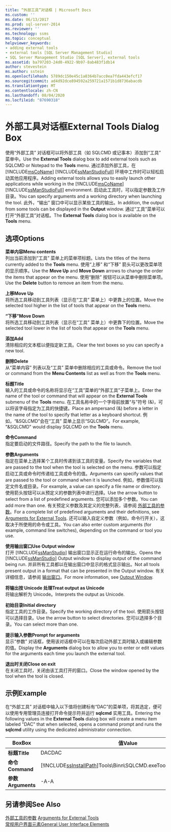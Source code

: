 ```yaml
---
title: “外部工具”对话框 | Microsoft Docs
ms.custom: ''
ms.date: 06/13/2017
ms.prod: sql-server-2014
ms.reviewer: ''
ms.technology: ssms
ms.topic: conceptual
helpviewer_keywords:
- adding external tools
- external tools [SQL Server Management Studio]
- SQL Server Management Studio [SQL Server], external tools
ms.assetid: ba797203-24d0-4922-9b97-8ab483f1db14
author: stevestein
ms.author: sstein
ms.openlocfilehash: 5789dc150e45c1a0364b7acc0ea7fda443efcf17
ms.sourcegitcommit: ad4d92dce894592a259721a1571b1d8736abacdb
ms.translationtype: MT
ms.contentlocale: zh-CN
ms.lasthandoff: 08/04/2020
ms.locfileid: "87690318"
---
```

# <a name="external-tools-dialog-box"></a><span data-ttu-id="2add3-102">外部工具对话框</span><span class="sxs-lookup"><span data-stu-id="2add3-102">External Tools Dialog Box</span></span>
  <span data-ttu-id="2add3-103">使用“外部工具”  对话框可以将外部工具（如 SQLCMD 或记事本）添加到“工具”  菜单中。</span><span class="sxs-lookup"><span data-stu-id="2add3-103">Use the **External Tools** dialog box to add external tools such as SQLCMD or Notepad to the **Tools** menu.</span></span> <span data-ttu-id="2add3-104">通过添加外部工具，在 [!INCLUDE[msCoName](../includes/msconame-md.md)] [!INCLUDE[ssManStudioFull](../includes/ssmanstudiofull-md.md)] 环境中工作时可以轻松启动其他应用程序。</span><span class="sxs-lookup"><span data-stu-id="2add3-104">Adding external tools allows you to easily launch other applications while working in the [!INCLUDE[msCoName](../includes/msconame-md.md)] [!INCLUDE[ssManStudioFull](../includes/ssmanstudiofull-md.md)] environment.</span></span> <span data-ttu-id="2add3-105">启动此工具时，可以指定参数及工作目录。</span><span class="sxs-lookup"><span data-stu-id="2add3-105">You can specify arguments and a working directory when launching the tool.</span></span> <span data-ttu-id="2add3-106">此外，“输出”  窗口中可以显示某些工具的输出。</span><span class="sxs-lookup"><span data-stu-id="2add3-106">In addition, the output from some tools can be displayed in the **Output** window.</span></span> <span data-ttu-id="2add3-107">通过“工具”菜单可以打开“外部工具”对话框。</span><span class="sxs-lookup"><span data-stu-id="2add3-107">The **External Tools** dialog box is available on the **Tools** menu.</span></span>  
  
## <a name="options"></a><span data-ttu-id="2add3-108">选项</span><span class="sxs-lookup"><span data-stu-id="2add3-108">Options</span></span>  
 <span data-ttu-id="2add3-109">**菜单内容**</span><span class="sxs-lookup"><span data-stu-id="2add3-109">**Menu contents**</span></span>  
 <span data-ttu-id="2add3-110">列出当前添加到“工具”  菜单上的菜单项标题。</span><span class="sxs-lookup"><span data-stu-id="2add3-110">Lists the titles of the items currently added to the **Tools** menu.</span></span> <span data-ttu-id="2add3-111">使用“上移”  和“下移”  箭头可以更改菜单项的显示顺序。</span><span class="sxs-lookup"><span data-stu-id="2add3-111">Use the **Move Up** and **Move Down** arrows to change the order the items that appear on the menu.</span></span> <span data-ttu-id="2add3-112">使用“删除”  按钮可以从菜单中删除菜单项。</span><span class="sxs-lookup"><span data-stu-id="2add3-112">Use the **Delete** button to remove an item from the menu.</span></span>  
  
 <span data-ttu-id="2add3-113">**上移**</span><span class="sxs-lookup"><span data-stu-id="2add3-113">**Move Up**</span></span>  
 <span data-ttu-id="2add3-114">将所选工具移动到工具列表（显示在“工具”  菜单上）中更靠上的位置。</span><span class="sxs-lookup"><span data-stu-id="2add3-114">Move the selected tool higher in the list of tools that appear on the **Tools** menu.</span></span>  
  
 <span data-ttu-id="2add3-115">**“下移”**</span><span class="sxs-lookup"><span data-stu-id="2add3-115">**Move Down**</span></span>  
 <span data-ttu-id="2add3-116">将所选工具移动到工具列表（显示在“工具”  菜单上）中更靠下的位置。</span><span class="sxs-lookup"><span data-stu-id="2add3-116">Move the selected tool lower in the list of tools that appear on the **Tools** menu.</span></span>  
  
 <span data-ttu-id="2add3-117">**添加**</span><span class="sxs-lookup"><span data-stu-id="2add3-117">**Add**</span></span>  
 <span data-ttu-id="2add3-118">清除相应的文本框以便指定新工具。</span><span class="sxs-lookup"><span data-stu-id="2add3-118">Clear the text boxes so you can specify a new tool.</span></span>  
  
 <span data-ttu-id="2add3-119">**删除**</span><span class="sxs-lookup"><span data-stu-id="2add3-119">**Delete**</span></span>  
 <span data-ttu-id="2add3-120">从“菜单内容”  列表以及“工具”  菜单中删除相应的工具或命令。</span><span class="sxs-lookup"><span data-stu-id="2add3-120">Remove the tool or command from the **Menu Contents** list as well as from the **Tools** menu.</span></span>  
  
 <span data-ttu-id="2add3-121">**标题**</span><span class="sxs-lookup"><span data-stu-id="2add3-121">**Title**</span></span>  
 <span data-ttu-id="2add3-122">输入的工具或命令的名称将显示在“工具”菜单的“外部工具”子菜单上。</span><span class="sxs-lookup"><span data-stu-id="2add3-122">Enter the name of the tool or command that will appear on the **External Tools** submenu of the **Tools** menu.</span></span> <span data-ttu-id="2add3-123">在工具名称中的一个字母前放置“与”符号 (&)，可以将该字母指定为工具的快捷键。</span><span class="sxs-lookup"><span data-stu-id="2add3-123">Place an ampersand (&) before a letter in the name of the tool to specify that letter as a keyboard shortcut.</span></span> <span data-ttu-id="2add3-124">例如，“&SQLCMD”会在“工具”  菜单上显示“SQLCMD”。</span><span class="sxs-lookup"><span data-stu-id="2add3-124">For example, "&SQLCMD" would display SQLCMD on the **Tools** menu.</span></span>  
  
 <span data-ttu-id="2add3-125">**命令**</span><span class="sxs-lookup"><span data-stu-id="2add3-125">**Command**</span></span>  
 <span data-ttu-id="2add3-126">指定要启动的文件路径。</span><span class="sxs-lookup"><span data-stu-id="2add3-126">Specify the path to the file to launch.</span></span>  
  
 <span data-ttu-id="2add3-127">**参数**</span><span class="sxs-lookup"><span data-stu-id="2add3-127">**Arguments**</span></span>  
 <span data-ttu-id="2add3-128">指定在菜单上选择某个工具时传递到该工具的变量。</span><span class="sxs-lookup"><span data-stu-id="2add3-128">Specify the variables that are passed to the tool when the tool is selected on the menu.</span></span> <span data-ttu-id="2add3-129">参数可以指定启动工具或命令时传递给工具或命令的值。</span><span class="sxs-lookup"><span data-stu-id="2add3-129">Arguments can specify values that are passed to the tool or command when it is launched.</span></span> <span data-ttu-id="2add3-130">例如，参数值可以指定文件名或目录。</span><span class="sxs-lookup"><span data-stu-id="2add3-130">For example, a value can specify a file name or directory.</span></span> <span data-ttu-id="2add3-131">使用箭头按钮可以从预定义的参数列表中进行选择。</span><span class="sxs-lookup"><span data-stu-id="2add3-131">Use the arrow button to select from a list of predefined arguments.</span></span> <span data-ttu-id="2add3-132">您可以添加多个参数。</span><span class="sxs-lookup"><span data-stu-id="2add3-132">You can add more than one.</span></span> <span data-ttu-id="2add3-133">有关预定义参数及其定义的完整列表，请参阅 [外部工具的参数](menu-help/external-tools.md)。</span><span class="sxs-lookup"><span data-stu-id="2add3-133">For a complete list of predefined arguments and their definitions, see [Arguments for External Tools](menu-help/external-tools.md).</span></span> <span data-ttu-id="2add3-134">还可以输入自定义参数（例如，命令行开关），这取决于所使用的命令或工具。</span><span class="sxs-lookup"><span data-stu-id="2add3-134">You can also enter custom arguments (for example, command line switches), depending on the command or tool you use.</span></span>  
  
 <span data-ttu-id="2add3-135">**使用输出窗口**</span><span class="sxs-lookup"><span data-stu-id="2add3-135">**Use Output window**</span></span>  
 <span data-ttu-id="2add3-136">打开 [!INCLUDE[ssManStudio](../includes/ssmanstudio-md.md)] 输出窗口显示正在运行命令的输出。</span><span class="sxs-lookup"><span data-stu-id="2add3-136">Opens the [!INCLUDE[ssManStudio](../includes/ssmanstudio-md.md)] Output window to display output of the command being run.</span></span> <span data-ttu-id="2add3-137">并非所有工具都以在输出窗口中显示的格式显示输出。</span><span class="sxs-lookup"><span data-stu-id="2add3-137">Not all tools present output in a format that can be presented in the Output window.</span></span> <span data-ttu-id="2add3-138">有关详细信息，请参阅 [输出窗口](../relational-databases/scripting/transact-sql-debugger-output-window.md)。</span><span class="sxs-lookup"><span data-stu-id="2add3-138">For more information, see [Output Window](../relational-databases/scripting/transact-sql-debugger-output-window.md).</span></span>  
  
 <span data-ttu-id="2add3-139">**将输出按 Unicode 处理**</span><span class="sxs-lookup"><span data-stu-id="2add3-139">**Treat output as Unicode**</span></span>  
 <span data-ttu-id="2add3-140">将输出解析为 Unicode。</span><span class="sxs-lookup"><span data-stu-id="2add3-140">Interprets the output as Unicode.</span></span>  
  
 <span data-ttu-id="2add3-141">**初始目录**</span><span class="sxs-lookup"><span data-stu-id="2add3-141">**Initial directory**</span></span>  
 <span data-ttu-id="2add3-142">指定工具的工作目录。</span><span class="sxs-lookup"><span data-stu-id="2add3-142">Specify the working directory of the tool.</span></span> <span data-ttu-id="2add3-143">使用箭头按钮可以选择目录。</span><span class="sxs-lookup"><span data-stu-id="2add3-143">Use the arrow button to select directories.</span></span> <span data-ttu-id="2add3-144">您可以选择多个目录。</span><span class="sxs-lookup"><span data-stu-id="2add3-144">You can select more than one.</span></span>  
  
 <span data-ttu-id="2add3-145">**提示输入参数**</span><span class="sxs-lookup"><span data-stu-id="2add3-145">**Prompt for arguments**</span></span>  
 <span data-ttu-id="2add3-146">显示“参数”  对话框，使用该对话框中可以在每次启动外部工具时输入或编辑参数的值。</span><span class="sxs-lookup"><span data-stu-id="2add3-146">Display the **Arguments** dialog box to allow you to enter or edit values for the arguments each time you launch the external tool.</span></span>  
  
 <span data-ttu-id="2add3-147">**退出时关闭**</span><span class="sxs-lookup"><span data-stu-id="2add3-147">**Close on exit**</span></span>  
 <span data-ttu-id="2add3-148">在关闭工具时，关闭由该工具打开的窗口。</span><span class="sxs-lookup"><span data-stu-id="2add3-148">Close the window opened by the tool when the tool is closed.</span></span>  
  
## <a name="example"></a><span data-ttu-id="2add3-149">示例</span><span class="sxs-lookup"><span data-stu-id="2add3-149">Example</span></span>  
 <span data-ttu-id="2add3-150">在“外部工具”  对话框中输入以下值将创建标有“DAC”的菜单项，将其选定，便可以使用专用管理员连接打开命令提示符并运行 **sqlcmd** 实用工具。</span><span class="sxs-lookup"><span data-stu-id="2add3-150">Entering the following values in the **External Tools** dialog box will create a menu item labeled "DAC" that when selected, opens a command prompt and runs the **sqlcmd** utility using the dedicated administrator connection.</span></span>  
  
|<span data-ttu-id="2add3-151">Box</span><span class="sxs-lookup"><span data-stu-id="2add3-151">Box</span></span>|<span data-ttu-id="2add3-152">值</span><span class="sxs-lookup"><span data-stu-id="2add3-152">Value</span></span>|  
|---------|-----------|  
|<span data-ttu-id="2add3-153">**标题**</span><span class="sxs-lookup"><span data-stu-id="2add3-153">**Title**</span></span>|<span data-ttu-id="2add3-154">DAC</span><span class="sxs-lookup"><span data-stu-id="2add3-154">DAC</span></span>|  
|<span data-ttu-id="2add3-155">**命令**</span><span class="sxs-lookup"><span data-stu-id="2add3-155">**Command**</span></span>|[!INCLUDE[ssInstallPath](../includes/ssinstallpath-md.md)]<span data-ttu-id="2add3-156">Tools\Binn\SQLCMD.exe</span><span class="sxs-lookup"><span data-stu-id="2add3-156">Tools\Binn\SQLCMD.exe</span></span>|  
|<span data-ttu-id="2add3-157">**参数**</span><span class="sxs-lookup"><span data-stu-id="2add3-157">**Arguments**</span></span>|<span data-ttu-id="2add3-158">-A</span><span class="sxs-lookup"><span data-stu-id="2add3-158">-A</span></span>|  
  
## <a name="see-also"></a><span data-ttu-id="2add3-159">另请参阅</span><span class="sxs-lookup"><span data-stu-id="2add3-159">See Also</span></span>  
 <span data-ttu-id="2add3-160">[外部工具的参数](menu-help/external-tools.md) </span><span class="sxs-lookup"><span data-stu-id="2add3-160">[Arguments for External Tools](menu-help/external-tools.md) </span></span>  
 [<span data-ttu-id="2add3-161">常规用户界面元素</span><span class="sxs-lookup"><span data-stu-id="2add3-161">General User Interface Elements</span></span>](general-user-interface-elements.md)  
  
  

